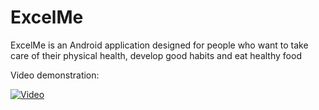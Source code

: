 # ExcelMe
ExcelMe is an Android application designed for people who want to take care of their physical health, develop good habits and eat healthy food

Video demonstration:

[![Video](https://img.youtube.com/vi/VImKWjdQafs/0.jpg)](https://www.youtube.com/watch?v=VImKWjdQafs)
